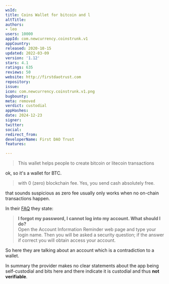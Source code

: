 ```yaml
---
wsId: 
title: Coins Wallet for bitcoin and l
altTitle: 
authors:
- leo
users: 10000
appId: com.newcurrency.coinstrunk.v1
appCountry: 
released: 2020-10-15
updated: 2022-03-09
version: '1.12'
stars: 4.1
ratings: 635
reviews: 50
website: http://firstdaotrust.com
repository: 
issue: 
icon: com.newcurrency.coinstrunk.v1.png
bugbounty: 
meta: removed
verdict: custodial
appHashes: 
date: 2024-12-23
signer: 
twitter: 
social: 
redirect_from: 
developerName: First DAO Trust
features: 

---
```


> This wallet helps people to create bitcoin or litecoin transactions

ok, so it's a wallet for BTC.

> with 0 (zero) blockchain fee. Yes, you send cash absolutely free.

that sounds suspicious as zero fee usually only works when no on-chain transactions
happen.

In their [FAQ](https://buxtank.com/faqs) they state:

> **I forgot my password, I cannot log into my account. What should I do?**<br>
  Open the Account Information Reminder web page and type your login name. Then you will be asked a security question; if the answer if correct you will obtain access your account.

So here they are talking about an account which is a contradiction to a wallet.

In summary the provider makes no clear statements about the app being self-custodial
and bits here and there indicate it is custodial and thus **not verifiable**.

